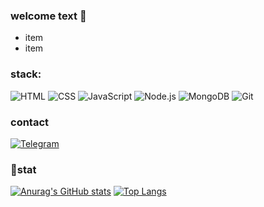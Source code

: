 ### welcome text 👋

* item
* item

### stack:

![HTML](https://img.shields.io/badge/HTML-000000?style=for-the-badge&logo=HTML5)
![CSS](https://img.shields.io/badge/CSS-000000?style=for-the-badge&logo=CSS3)
![JavaScript](https://img.shields.io/badge/JavaScript-000000?style=for-the-badge&logo=JavaScript)
![Node.js](https://img.shields.io/badge/Node.JS-000000?style=for-the-badge&logo=Node.JS)
![MongoDB](https://img.shields.io/badge/MongoDB-000000?style=for-the-badge&logo=MongoDB)
![Git](https://img.shields.io/badge/Git-000000?style=for-the-badge&logo=Git)

### contact
[![Telegram](https://img.shields.io/badge/Telegram-000000?style=for-the-badge&logo=telegram)](https://t.me/igorishere)

### 🧮stat
[![Anurag's GitHub stats](https://github-readme-stats.vercel.app/api?username=74Genesis&show_icons=true&theme=dark&&show=reviews,discussions_started,discussions_answered,prs_merged,prs_merged_percentage)](https://github.com/anuraghazra/github-readme-stats)
[![Top Langs](https://github-readme-stats.vercel.app/api/top-langs/?username=74Genesis&layout=compact&theme=dark)](https://github.com/anuraghazra/github-readme-stats)
